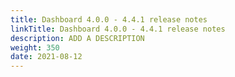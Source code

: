 ```yaml
---
title: Dashboard 4.0.0 - 4.4.1 release notes
linkTitle: Dashboard 4.0.0 - 4.4.1 release notes
description: ADD A DESCRIPTION
weight: 350
date: 2021-08-12
---
```


